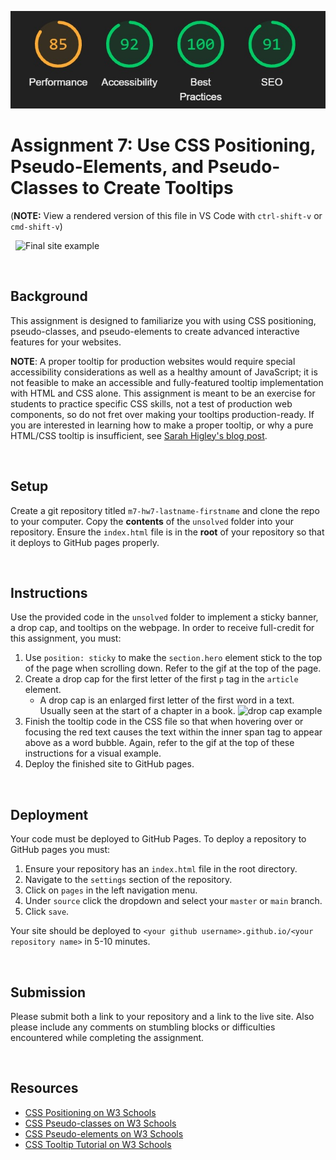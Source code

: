 ![Lighthouse Analyzation](Images/Lighthouse.jpg)

# Assignment 7: Use CSS Positioning, Pseudo-Elements, and Pseudo-Classes to Create Tooltips

(**NOTE:** View a rendered version of this file in VS Code with `ctrl-shift-v` or `cmd-shift-v`)

&nbsp;
![Final site example](example.gif)

&nbsp;
## Background

This assignment is designed to familiarize you with using CSS positioning, pseudo-classes, and pseudo-elements to create advanced interactive features for your websites.

**NOTE**: A proper tooltip for production websites would require special accessibility considerations as well as a healthy amount of JavaScript; it is not feasible to make an accessible and fully-featured tooltip implementation with HTML and CSS alone. This assignment is meant to be an exercise for students to practice specific CSS skills, not a test of production web components, so do not fret over making your tooltips production-ready. If you are interested in learning how to make a proper tooltip, or why a pure HTML/CSS tooltip is insufficient, see [Sarah Higley's blog post](https://sarahmhigley.com/writing/tooltips-in-wcag-21/).

&nbsp;
## Setup

Create a git repository titled `m7-hw7-lastname-firstname` and clone the repo to your computer. Copy the **contents** of the `unsolved` folder into your repository. Ensure the `index.html` file is in the **root** of your repository so that it deploys to GitHub pages properly.

&nbsp;
## Instructions

Use the provided code in the `unsolved` folder to implement a sticky banner, a drop cap, and tooltips on the webpage. In order to receive full-credit for this assignment, you must:

1. Use `position: sticky` to make the `section.hero` element stick to the top of the page when scrolling down. Refer to the gif at the top of the page.
1. Create a drop cap for the first letter of the first `p` tag in the `article` element.
    * A drop cap is an enlarged first letter of the first word in a text. Usually seen at the start of a chapter in a book. ![drop cap example](dropcap.png)
1. Finish the tooltip code in the CSS file so that when hovering over or focusing the red text causes the text within the inner span tag to appear above as a word bubble. Again, refer to the gif at the top of these instructions for a visual example.
1. Deploy the finished site to GitHub pages.

&nbsp;
## Deployment

Your code must be deployed to GitHub Pages. To deploy a repository to GitHub pages you must:

1. Ensure your repository has an `index.html` file in the root directory.
1. Navigate to the `settings` section of the repository.
1. Click on `pages` in the left navigation menu.
1. Under `source` click the dropdown and select your `master` or `main` branch.
1. Click `save`.

Your site should be deployed to `<your github username>.github.io/<your repository name>` in 5-10 minutes.

&nbsp;
## Submission

Please submit both a link to your repository and a link to the live site. Also please include any comments on stumbling blocks or difficulties encountered while completing the assignment.

&nbsp;
## Resources

* [CSS Positioning on W3 Schools](https://www.w3schools.com/css/css_positioning.asp)
* [CSS Pseudo-classes on W3 Schools](https://www.w3schools.com/css/css_pseudo_classes.asp)
* [CSS Pseudo-elements on W3 Schools](https://www.w3schools.com/css/css_pseudo_elements.asp)
* [CSS Tooltip Tutorial on W3 Schools](https://www.w3schools.com/css/css_tooltip.asp)